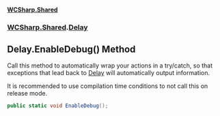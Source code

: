 #### [WCSharp\.Shared](README.md 'README')
### [WCSharp\.Shared](WCSharp.Shared.md 'WCSharp\.Shared').[Delay](WCSharp.Shared.Delay.md 'WCSharp\.Shared\.Delay')

## Delay\.EnableDebug\(\) Method

Call this method to automatically wrap your actions in a try/catch, so that exceptions that lead back to [Delay](WCSharp.Shared.Delay.md 'WCSharp\.Shared\.Delay') will automatically output information\.

It is recommended to use compilation time conditions to not call this on release mode.

```csharp
public static void EnableDebug();
```